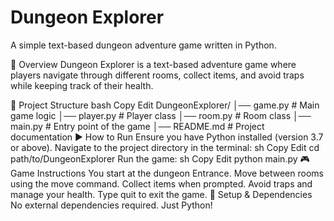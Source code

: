 # Dungeon Explorer
A simple text-based dungeon adventure game written in Python.

📜 Overview
Dungeon Explorer is a text-based adventure game where players navigate through different rooms, collect items, and avoid traps while keeping track of their health.

📂 Project Structure
bash
Copy
Edit
DungeonExplorer/
│── game.py        # Main game logic
│── player.py      # Player class
│── room.py        # Room class
│── main.py        # Entry point of the game
│── README.md      # Project documentation
▶ How to Run
Ensure you have Python installed (version 3.7 or above).
Navigate to the project directory in the terminal:
sh
Copy
Edit
cd path/to/DungeonExplorer
Run the game:
sh
Copy
Edit
python main.py
🎮 Game Instructions
You start at the dungeon Entrance.
Move between rooms using the move command.
Collect items when prompted.
Avoid traps and manage your health.
Type quit to exit the game.
🔧 Setup & Dependencies
No external dependencies required. Just Python!